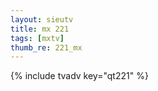 ```yaml
--- 
layout: sieutv
title: mx 221
tags: [mxtv]
thumb_re: 221_mx
---
```

{% include tvadv key="qt221" %} 
